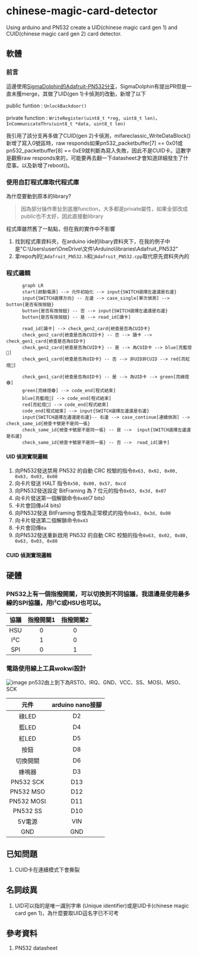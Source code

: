 # chinese-magic-card-detector
Using arduino and PN532 create a UID(chinese magic card gen 1) and CUID(chinese magic card gen 2) card detector. 
## 軟體
### 前言
這邊使用[SigmaDolphin的Adafruit-PN532分支](https://github.com/SigmaDolphin/Adafruit-PN532)，SigmaDolphin有提出PR但是一直未獲merge，其做了UID(gen 1)卡偵測的改動，新增了以下

public funtion : `UnlockBackdoor()`

private function : `WriteRegister(uint8_t *reg, uint8_t len)`、`InCommunicateThru(uint8_t *data, uint8_t len)`

我引用了該分支再多做了CUID(gen 2)卡偵測，mifareclassic_WriteDataBlock()新增了寫入0號區時，raw responds如果pn532_packetbuffer[7] == 0x01或pn532_packetbuffer[8] == 0xE9就判斷為寫入失敗，因此不是CUID卡。這數字是觀察raw responds來的，可能要再去翻一下datasheet才會知道詳細發生了什麼事。以及新增了reboot()。

### 使用自訂程式庫取代程式庫
為什麼要動到原本的library?
> 因為部分操作牽扯到底層function，大多都是private屬性，如果全部改成public也不太好，因此直接動library

程式庫雖然舊了一點點，但在我的實作中不影響
1. 找到程式庫資料夾，在arduino ide的libary資料夾下，在我的例子中是"C:\Users\user\OneDrive\文件\Arduino\libraries\Adafruit_PN532"
2. 拿repo內的`📄Adafruit_PN532.h`和`📄Adafruit_PN532.cpp`取代原先資料夾內的

### 程式邏輯
```mermaid
      graph LR
      start[啟動電源] --> 元件初始化 --> input{SWITCH選擇左邊還是右邊}
      input{SWITCH選擇方向} -- 左邊 --> case_single[單次偵測] --> button{是否有按按鈕}
      button{是否有按按鈕} -- 否 --> input{SWITCH選擇左邊還是右邊}
      button{是否有按按鈕} -- 是 --> read_id[讀卡]
      
      read_id[讀卡] --> check_gen2_card{檢查是否為CUID卡}
      check_gen2_card{檢查是否為CUID卡} -- 否 --> 讀卡 --> check_gen1_card{檢查是否為UID卡}
      check_gen2_card{檢查是否為CUID卡} -- 是 --> 為CUID卡 --> blue[亮藍燈🔵]
      check_gen1_card{檢查是否為UID卡} -- 否 --> 非UID非CUID --> red[亮紅燈🔴]
      
      check_gen1_card{檢查是否為UID卡} -- 是 --> 為UID卡 --> green[亮綠燈🟢]
      green[亮綠燈🟢] --> code_end[程式結束]
      blue[亮藍燈🔵] --> code_end[程式結束]
      red[亮紅燈🔴] --> code_end[程式結束]
      code_end[程式結束] --> input{SWITCH選擇左邊還是右邊}
      input{SWITCH選擇左邊還是右邊}-- 右邊 --> case_continue[連續偵測] --> check_same_id{檢查卡號是不是同一張}
      check_same_id{檢查卡號是不是同一張} -- 是 -->  input{SWITCH選擇左邊還是右邊}
      check_same_id{檢查卡號是不是同一張} -- 否 -->  read_id[讀卡]
```

#### UID 偵測實現邏輯

1. 向PN532發送禁用 PN532 的自動 CRC 校驗的指令`0x63, 0x02, 0x00, 0x63, 0x03, 0x00`
2. 向卡片發送 HALT 指令`0x50, 0x00, 0x57, 0xcd`
3. 向PN532發送設定 BitFraming 為 7 位元的指令`0x63, 0x3d, 0x07`
4. 向卡片發送第一個解鎖命令`0x40`(7 bits)
5. 卡片會回傳`a`(4 bits)
6. 向PN532發送 BitFraming 恢復為正常模式的指令`0x63, 0x3d, 0x00`
7. 向卡片發送第二個解鎖命令`0x43`
8. 卡片會回傳`0a`
9. 向PN532發送重新啟用 PN532 的自動 CRC 校驗的指令`0x63, 0x02, 0x80, 0x63, 0x03, 0x80`

#### CUID 偵測實現邏輯


## 硬體
### PN532上有一個指撥開關，可以切換到不同協議，我這邊是使用~~最多線~~的SPI協議，用I²C或HSU也可以。
|協議|指撥開關1|指撥開關2
|:-:|:-:|:-:|
|HSU|0|0|
|I²C|1|0|
|SPI|0|1|

### 電路使用線上工具wokwi設計

![image](https://github.com/user-attachments/assets/8a750df4-3939-4bb9-ada3-a8086b122dc8)
pn532由上到下為RSTO、IRQ、GND、VCC、SS、MOSI、MSO、SCK

|元件|arduino nano接腳
|:-:|:-:|
|綠LED|D2|
|藍LED|D4|
|紅LED|D5|
|按鈕|D8|
|切換開關|D6|
|蜂鳴器|D3|
|PN532 SCK|D13|
|PN532 MSO|D12|
|PN532 MOSI|D11|
|PN532 SS|D10|
|5V電源|VIN|
|GND|GND|

## 已知問題
1. CUID卡在連續模式下會撕裂

## 名詞歧異
1. UID可以指的是唯一識別字串 (Unique identifier)或是UID卡(chinese magic card gen 1)，為什麼要取UID這名字已不可考

## 參考資料
1. PN532 datasheet
